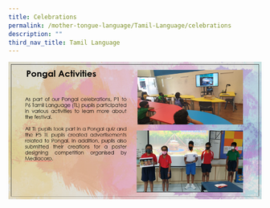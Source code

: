 ```yaml
---
title: Celebrations
permalink: /mother-tongue-language/Tamil-Language/celebrations
description: ""
third_nav_title: Tamil Language
---
```

![](/images/pongal.png)